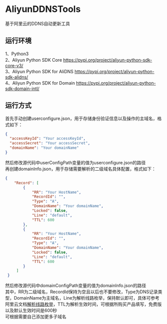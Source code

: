 AliyunDDNSTools
===
基于阿里云的DDNS自动更新工具<br>
## 运行环境<br>
1、Python3<br>
2、Aliyun Python SDK Core https://pypi.org/project/aliyun-python-sdk-core-v3/<br>
3、Aliyun Python SDK for AliDNS https://pypi.org/project/aliyun-python-sdk-alidns/<br>
4、Aliyun Python SDK for Domain https://pypi.org/project/aliyun-python-sdk-domain-intl/<br>
## 运行方式<br>
首先手动创建userconfigure.json，用于存储身份验证信息以及操作的主域名，格式如下：<br>
```json
{
  "accessKeyId": "Your accessKeyId",
  "accessSecret": "Your accessSecret",
  "domainName": "Your domainName"
}
```
然后修改源代码中userConfigPath变量的值为userconfigure.json的路径<br>
再创建domainInfo.json，用于存储需要解析的二级域名具体配置，格式如下：<br>
```json
{
    "Record": [
        {
            "RR": "Your HostName",
            "RecordId": "",
            "Type": "A",
            "DomainName": "Your domainName",
            "Locked": false,
            "Line": "default",
            "TTL": 600
        },
        {
            "RR": "Your HostName",
            "RecordId": "",
            "Type": "A",
            "DomainName": "Your domainName",
            "Locked": false,
            "Line": "default",
            "TTL": 600
        }
     ]
 }
```
然后修改源代码中domainConfigPath变量的值为domainInfo.json的路径<br>
其中，RR为二级域名，RecordId保持为空且以后也不要修改，Type为DNS记录类型，DomainName为主域名，Line为解析线路枚举，保持默认即可，具体可参考阿里云文档[解析线路枚举](https://help.aliyun.com/document_detail/29807.html?spm=a2c4g.11186623.2.16.1fce2846njgztT)，TTL为解析生效时间，可根据所购买产品填写，免费版以及默认生效时间是600秒<br>
可根据需要自己添加更多子域名<br>
